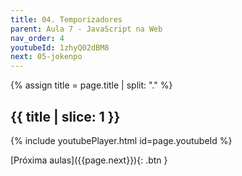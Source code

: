 ```yaml
---
title: 04. Temporizadores
parent: Aula 7 - JavaScript na Web
nav_order: 4
youtubeId: 1zhyQ02dBM8
next: 05-jokenpo
---
```


{% assign title = page.title | split: "." %}

## {{ title | slice: 1 }}

{% include youtubePlayer.html id=page.youtubeId %}

<span class="fs-3 float-right">
[Próxima aulas]({{page.next}}){: .btn }
</span>


